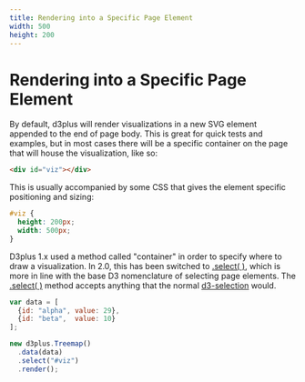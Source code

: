 ```yaml
---
title: Rendering into a Specific Page Element
width: 500
height: 200
---
```


[width]: 500
[height]: 200

# Rendering into a Specific Page Element

By default, d3plus will render visualizations in a new SVG element appended to the end of page body. This is great for quick tests and examples, but in most cases there will be a specific container on the page that will house the visualization, like so:

```html
<div id="viz"></div>
```

This is usually accompanied by some CSS that gives the element specific positioning and sizing:

```css
#viz {
  height: 200px;
  width: 500px;
}
```

D3plus 1.x used a method called "container" in order to specify where to draw a visualization. In 2.0, this has been switched to [.select( )](https://github.com/d3plus/d3plus-viz#Viz.select), which is more in line with the base D3 nomenclature of selecting page elements. The [.select( )](https://github.com/d3plus/d3plus-viz#Viz.select) method accepts anything that the normal [d3-selection](https://github.com/d3/d3-selection#selecting-elements) would.

```js
var data = [
  {id: "alpha", value: 29},
  {id: "beta",  value: 10}
];

new d3plus.Treemap()
  .data(data)
  .select("#viz")
  .render();
```

